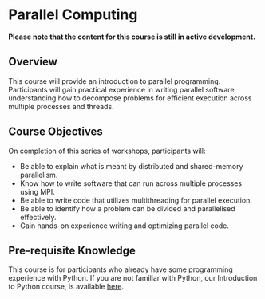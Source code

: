 # Parallel Computing

**Please note that the content for this course is still in active development.**

## Overview 

This course will provide an introduction to parallel programming. Participants will gain practical experience in writing parallel software, understanding how to decompose problems for efficient execution across multiple processes and threads.

## Course Objectives 
On completion of this series of workshops, participants will:
- Be able to explain what is meant by distributed and shared-memory parallelism.
- Know how to write software that can run across multiple processes using MPI.
- Be able to write code that utilizes multithreading for parallel execution.
- Be able to identify how a problem can be divided and parallelised effectively.
- Gain hands-on experience writing and optimizing parallel code.

## Pre-requisite Knowledge 
This course is for participants who already have some programming experience with Python. If you are not familiar with Python, our Introduction to Python course, is available [here](introduction_to_python.md).